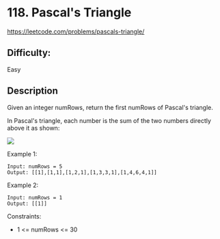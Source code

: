# 118. Pascal's Triangle

https://leetcode.com/problems/pascals-triangle/

## Difficulty:

Easy

## Description

Given an integer numRows, return the first numRows of Pascal's triangle.

In Pascal's triangle, each number is the sum of the two numbers directly above it 
as shown:

![](https://upload.wikimedia.org/wikipedia/commons/0/0d/PascalTriangleAnimated2.gif)

Example 1:
```
Input: numRows = 5
Output: [[1],[1,1],[1,2,1],[1,3,3,1],[1,4,6,4,1]]
```
Example 2:
```
Input: numRows = 1
Output: [[1]]
```

Constraints:
- 1 <= numRows <= 30
